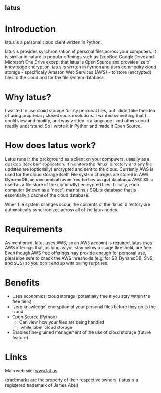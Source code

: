 
## latus ##

# Introduction #

latus is a personal cloud client written in Python.

latus is provides synchronization of personal files across your computers.  It is similar in nature
to popular offerings such as DropBox, Google Drive and Microsoft One Drive except that latus is Open Source and
provides 'zero' knowledge encryption.   latus is written in Python and uses commodity cloud storage - 
specifically Amazon Web Services (AWS) - to store (encrypted) files to the cloud and for the file system 
database.

# Why latus? #

I wanted to use cloud storage for my personal files, but I didn't like the idea of using
proprietary closed source solutions.  I wanted something that I could view and modify, and was written 
in a language I and others could readily understand.  So I wrote it in Python and made it Open Source.

# How does latus work? #

Latus runs in the background as a client on your computers, usually as a desktop 'task bar' application.
It monitors the 'latus' directory and any file updates are (optionally) encrypted and sent to the cloud.
Currently AWS is used for the cloud storage itself.  File system changes are stored in AWS DynamoDB, 
an economical (even free for low usage) database.  AWS S3 is used as a file store of the (optionally) 
encrypted files.  Locally, each computer (known as a 'node') maintains a SQLite database that is 
essentially a cache of the cloud database.

When file system changes occur, the contents of the 'latus' directory are automatically synchronized across 
all of the latus nodes.

# Requirements #

As mentioned, latus uses AWS, so an AWS account is required.  latus uses AWS offerings that, as long 
as you stay below a usage threshold, are free.  Even though AWS free offerings may provide enough for personal use,
please be sure to check the AWS thresholds (e.g. for S3, DynamoDB, SNS, and SQS) so you don't end up with 
billing surprises.

# Benefits #

- Uses economical cloud storage (potentially free if you stay within the free tiers)
- 'zero knowledge' encryption of your personal files before they go to the cloud
- Open Source (Python)
  - Can view how your files are being handled
  - 'white label' cloud storage
- Enables fine-grained management of the use of cloud storage (future feature)

# Links #
Main web site:
www.lat.us


(trademarks are the property of their respective owners)
(latus is a registered trademark of James Abel)

